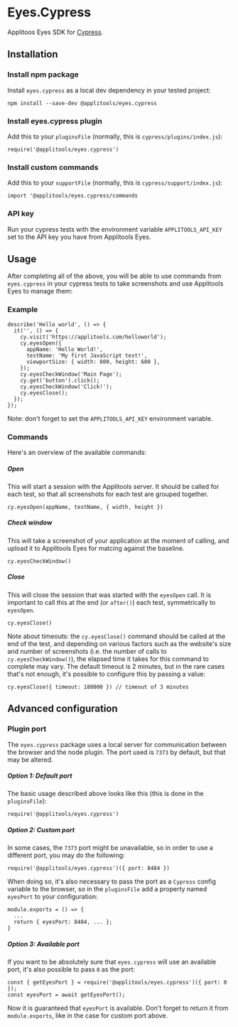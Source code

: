# Eyes.Cypress
Applitoos Eyes SDK for [Cypress](https://www.cypress.io/).

## Installation
### Install npm package
Install `eyes.cypress` as a local dev dependency in your tested project:
```
npm install --save-dev @applitools/eyes.cypress
```

### Install eyes.cypress plugin
Add this to your `pluginsFile` (normally, this is `cypress/plugins/index.js`):
```
require('@applitools/eyes.cypress')
```

### Install custom commands
Add this to your `supportFile` (normally, this is `cypress/support/index.js`):
```
import '@applitools/eyes.cypress/commands
```

### API key
Run your cypress tests with the environment variable `APPLITOOLS_API_KEY` set to the API key you have from Applitools Eyes.

## Usage

After completing all of the above, you will be able to use commands from `eyes.cypress` in your cypress tests to take screenshots and use Applitools Eyes to manage them:

### Example
```
describe('Hello world', () => {
  it('', () => {
    cy.visit('https://applitools.com/helloworld');
    cy.eyesOpen({
      appName: 'Hello World!',
      testName: 'My first JavaScript test!',
      viewportSize: { width: 800, height: 600 },
    });
    cy.eyesCheckWindow('Main Page');
    cy.get('button').click();
    cy.eyesCheckWindow('Click!');
    cy.eyesClose();
  });
});
```
Note: don't forget to set the `APPLITOOLS_API_KEY` environment variable.

### Commands
Here's an overview of the available commands:

##### Open
This will start a session with the Applitools server. It should be called for each test, so that all screenshots for each test are grouped together.
```
cy.eyesOpen(appName, testName, { width, height })
```

##### Check window
This will take a screenshot of your application at the moment of calling, and upload it to Applitools Eyes for matcing against the baseline.
```
cy.eyesCheckWindow()
```

##### Close
This will close the session that was started with the `eyesOpen` call. It is important to call this at the end (or `after()`) each test, symmetrically to `eyesOpen`.
```
cy.eyesClose()
```
Note about timeouts: the `cy.eyesClose()` command should be called at the end of the test, and depending on various factors such as the website's size and number of screenshots (i.e. the number of calls to `cy.eyesCheckWindow()`), the elapsed time it takes for this command to complete may vary.
The default timeout is 2 minutes, but in the rare cases that's not enough, it's possible to configure this by passing a value:
```
cy.eyesClose({ timeout: 180000 }) // timeout of 3 minutes
```

## Advanced configuration
### Plugin port
The `eyes.cypress` package uses a local server for communication between the browser and the node plugin. The port used is `7373` by default, but that may be altered.

##### Option 1: Default port
The basic usage described above looks like this (this is done in the `pluginsFile`):
```
require('@applitools/eyes.cypress')
```

##### Option 2: Custom port
In some cases, the `7373` port might be unavailable, so in order to use a different port, you may do the following:
```
require('@applitools/eyes.cypress')({ port: 8484 })
```
When doing so, it's also necessary to pass the port as a `Cypress` config variable to the browser, so in the `pluginsFile` add a property named `eyesPort` to your configuration:
```
module.exports = () => {
  ...
  return { eyesPort: 8484, ... };
}
```

##### Option 3: Available port
If you want to be absolutely sure that `eyes.cypress` will use an available port, it's also possible to pass `0` as the port:
```
const { getEyesPort } = require('@applitools/eyes.cypress')({ port: 0 });
const eyesPort = await getEyesPort();
```
Now it is guaranteed that `eyesPort` is available. Don't forget to return it from `module.exports`, like in the case for custom port above.
